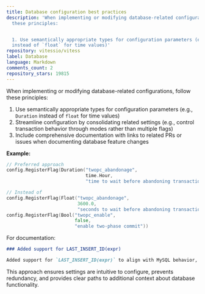 ```yaml
---
title: Database configuration best practices
description: 'When implementing or modifying database-related configurations, follow
  these principles:


  1. Use semantically appropriate types for configuration parameters (e.g., `Duration`
  instead of `float` for time values)'
repository: vitessio/vitess
label: Database
language: Markdown
comments_count: 2
repository_stars: 19815
---
```


When implementing or modifying database-related configurations, follow these principles:

1. Use semantically appropriate types for configuration parameters (e.g., `Duration` instead of `float` for time values)
2. Streamline configuration by consolidating related settings (e.g., control transaction behavior through modes rather than multiple flags)
3. Include comprehensive documentation with links to related PRs or issues when documenting database feature changes

**Example:**
```go
// Preferred approach
config.RegisterFlag(Duration("twopc_abandonage", 
                             time.Hour, 
                             "time to wait before abandoning transactions"))

// Instead of
config.RegisterFlag(Float("twopc_abandonage", 
                          3600.0, 
                          "seconds to wait before abandoning transactions"))
config.RegisterFlag(Bool("twopc_enable", 
                         false, 
                         "enable two-phase commit"))
```

For documentation:
```markdown
### Added support for LAST_INSERT_ID(expr)

Added support for `LAST_INSERT_ID(expr)` to align with MySQL behavior, enabling session-level assignment of the last insert ID via query expressions. For more information about this change see [#17295](https://github.com/vitessio/vitess/pull/17295).
```

This approach ensures settings are intuitive to configure, prevents redundancy, and provides clear paths to additional context about database functionality.